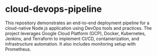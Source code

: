 # cloud-devops-pipeline
This repository demonstrates an end-to-end deployment pipeline for a cloud-native Node.js application using DevOps tools and practices. The project leverages Google Cloud Platform (GCP), Docker, Kubernetes, Jenkins, and Terraform to implement CI/CD, containerization, and infrastructure automation. It also includes monitoring setup with Prometheus.
